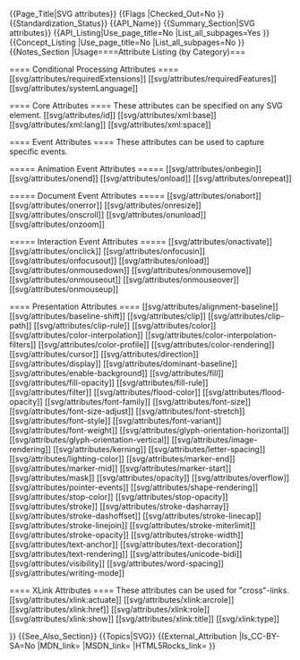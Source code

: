 {{Page_Title|SVG attributes}}
{{Flags
|Checked_Out=No
}}
{{Standardization_Status}}
{{API_Name}}
{{Summary_Section|SVG attributes}}
{{API_Listing|Use_page_title=No
|List_all_subpages=Yes
}}
{{Concept_Listing
|Use_page_title=No
|List_all_subpages=No
}}
{{Notes_Section
|Usage====Attribute Listing (by Category)===

==== Conditional Processing Attributes ====
[[svg/attributes/requiredExtensions]]
[[svg/attributes/requiredFeatures]]
[[svg/attributes/systemLanguage]]

==== Core Attributes ====
These attributes can be specified on any SVG element.
[[svg/attributes/id]]
[[svg/attributes/xml:base]]
[[svg/attributes/xml:lang]]
[[svg/attributes/xml:space]]

====  Event Attributes  ====
These attributes can be used to capture specific events.

===== Animation Event Attributes =====
[[svg/attributes/onbegin]]
[[svg/attributes/onend]]
[[svg/attributes/onload]]
[[svg/attributes/onrepeat]]

===== Document Event Attributes =====
[[svg/attributes/onabort]]
[[svg/attributes/onerror]]
[[svg/attributes/onresize]]
[[svg/attributes/onscroll]]
[[svg/attributes/onunload]]
[[svg/attributes/onzoom]]

===== Interaction Event Attributes =====
[[svg/attributes/onactivate]]
[[svg/attributes/onclick]]
[[svg/attributes/onfocusin]]
[[svg/attributes/onfocusout]]
[[svg/attributes/onload]]
[[svg/attributes/onmousedown]]
[[svg/attributes/onmousemove]]
[[svg/attributes/onmouseout]]
[[svg/attributes/onmouseover]]
[[svg/attributes/onmouseup]]

==== Presentation Attributes ====
[[svg/attributes/alignment-baseline]]
[[svg/attributes/baseline-shift]]
[[svg/attributes/clip]]
[[svg/attributes/clip-path]]
[[svg/attributes/clip-rule]]
[[svg/attributes/color]]
[[svg/attributes/color-interpolation]]
[[svg/attributes/color-interpolation-filters]]
[[svg/attributes/color-profile]]
[[svg/attributes/color-rendering]]
[[svg/attributes/cursor]]
[[svg/attributes/direction]]
[[svg/attributes/display]]
[[svg/attributes/dominant-baseline]]
[[svg/attributes/enable-background]]
[[svg/attributes/fill]]
[[svg/attributes/fill-opacity]]
[[svg/attributes/fill-rule]]
[[svg/attributes/filter]]
[[svg/attributes/flood-color]]
[[svg/attributes/flood-opacity]]
[[svg/attributes/font-family]]
[[svg/attributes/font-size]]
[[svg/attributes/font-size-adjust]]
[[svg/attributes/font-stretch]]
[[svg/attributes/font-style]]
[[svg/attributes/font-variant]]
[[svg/attributes/font-weight]]
[[svg/attributes/glyph-orientation-horizontal]]
[[svg/attributes/glyph-orientation-vertical]]
[[svg/attributes/image-rendering]]
[[svg/attributes/kerning]]
[[svg/attributes/letter-spacing]]
[[svg/attributes/lighting-color]]
[[svg/attributes/marker-end]]
[[svg/attributes/marker-mid]]
[[svg/attributes/marker-start]]
[[svg/attributes/mask]]
[[svg/attributes/opacity]]
[[svg/attributes/overflow]]
[[svg/attributes/pointer-events]]
[[svg/attributes/shape-rendering]]
[[svg/attributes/stop-color]]
[[svg/attributes/stop-opacity]]
[[svg/attributes/stroke]]
[[svg/attributes/stroke-dasharray]]
[[svg/attributes/stroke-dashoffset]]
[[svg/attributes/stroke-linecap]]
[[svg/attributes/stroke-linejoin]]
[[svg/attributes/stroke-miterlimit]]
[[svg/attributes/stroke-opacity]]
[[svg/attributes/stroke-width]]
[[svg/attributes/text-anchor]]
[[svg/attributes/text-decoration]]
[[svg/attributes/text-rendering]]
[[svg/attributes/unicode-bidi]]
[[svg/attributes/visibility]]
[[svg/attributes/word-spacing]]
[[svg/attributes/writing-mode]]

==== XLink Attributes ====
These attributes can be used for "cross"-links.
[[svg/attributes/xlink:actuate]]
[[svg/attributes/xlink:arcrole]]
[[svg/attributes/xlink:href]]
[[svg/attributes/xlink:role]]
[[svg/attributes/xlink:show]]
[[svg/attributes/xlink:title]]
[[svg/xlink:type]]

}}
{{See_Also_Section}}
{{Topics|SVG}}
{{External_Attribution
|Is_CC-BY-SA=No
|MDN_link=
|MSDN_link=
|HTML5Rocks_link=
}}
